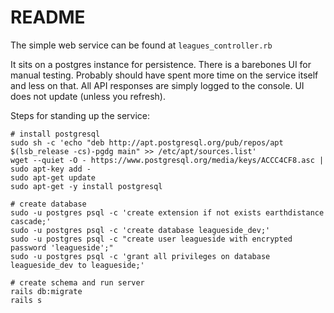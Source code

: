 # README

The simple web service can be found at `leagues_controller.rb`

It sits on a postgres instance for persistence. There is a barebones UI for manual testing. Probably should have spent more time on the service itself and less on that. All API responses are simply logged to the console. UI does not update (unless you refresh).

Steps for standing up the service:

```
# install postgresql
sudo sh -c 'echo "deb http://apt.postgresql.org/pub/repos/apt $(lsb_release -cs)-pgdg main" >> /etc/apt/sources.list'
wget --quiet -O - https://www.postgresql.org/media/keys/ACCC4CF8.asc | sudo apt-key add -
sudo apt-get update
sudo apt-get -y install postgresql

# create database
sudo -u postgres psql -c 'create extension if not exists earthdistance cascade;'
sudo -u postgres psql -c 'create database leagueside_dev;'
sudo -u postgres psql -c "create user leagueside with encrypted password 'leagueside';"
sudo -u postgres psql -c 'grant all privileges on database leagueside_dev to leagueside;'

# create schema and run server
rails db:migrate
rails s
```
